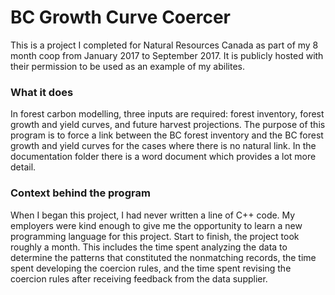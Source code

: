 # BC Growth Curve Coercer
This is a project I completed for Natural Resources Canada as part of my 8 month coop from January 2017 to September 2017. 
It is publicly hosted with their permission to be used as an example of my abilites. 

### What it does
In forest carbon modelling, three inputs are required: forest inventory, forest growth and yield curves, and future harvest projections.
The purpose of this program is to force a link between the BC forest inventory and the BC forest growth and yield curves for the cases
where there is no natural link. In the documentation folder there is a word document which provides a lot more detail.

### Context behind the program
When I began this project, I had never written a line of C++ code. My employers were kind enough to give me the opportunity to learn 
a new programming language for this project. Start to finish, the project took roughly a month. This includes the time spent analyzing the
data to determine the patterns that constituted the nonmatching records, the time spent developing the coercion rules, and the time spent
revising the coercion rules after receiving feedback from the data supplier.
